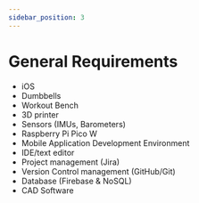 ```yaml
---
sidebar_position: 3
---
```


# General Requirements
- iOS
- Dumbbells
- Workout Bench
- 3D printer
- Sensors (IMUs, Barometers)
- Raspberry Pi Pico W
- Mobile Application Development Environment
- IDE/text editor
- Project management (Jira)
- Version Control management (GitHub/Git)
- Database (Firebase & NoSQL)
- CAD Software


